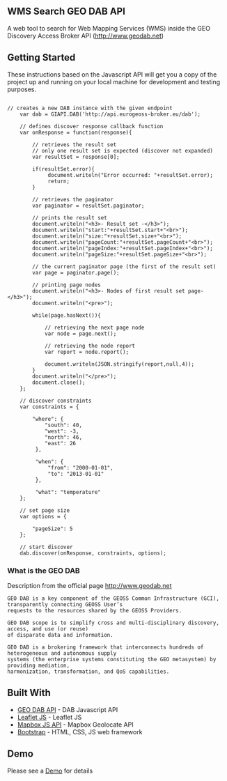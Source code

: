 ## WMS Search GEO DAB API

A web tool to search for Web Mapping Services (WMS) inside the GEO Discovery Access Broker API (http://www.geodab.net)

## Getting Started

These instructions based on the Javascript API will get you a copy of the project up and running on your local machine for development and testing purposes.

```

// creates a new DAB instance with the given endpoint
    var dab = GIAPI.DAB('http://api.eurogeoss-broker.eu/dab');

    // defines discover response callback function
    var onResponse = function(response){
    	
    	// retrieves the result set
    	// only one result set is expected (discover not expanded)     
        var resultSet = response[0];
    	
    	if(resultSet.error){
    	     document.writeln("Error occurred: "+resultSet.error); 
             return;
        }
        
        // retrieves the paginator   
        var paginator = resultSet.paginator;
                        
        // prints the result set
        document.writeln("<h3>- Result set -</h3>");
        document.writeln("start:"+resultSet.start+"<br>"); 
        document.writeln("size:"+resultSet.size+"<br>"); 
        document.writeln("pageCount:"+resultSet.pageCount+"<br>"); 
        document.writeln("pageIndex:"+resultSet.pageIndex+"<br>"); 
        document.writeln("pageSize:"+resultSet.pageSize+"<br>"); 
 
        // the current paginator page (the first of the result set)    
        var page = paginator.page();
        
        // printing page nodes
        document.writeln("<h3>- Nodes of first result set page-</h3>"); 
        document.writeln("<pre>"); 

        while(page.hasNext()){

            // retrieving the next page node
            var node = page.next();
        
            // retrieving the node report
            var report = node.report();     
                           
            document.writeln(JSON.stringify(report,null,4));
        }
        document.writeln("</pre>");
        document.close();
    };

    // discover constraints
    var constraints = {
        
        "where": {
            "south": 40,
            "west": -3,
            "north": 46,
            "east": 26
         },
         
         "when": {
             "from": "2000-01-01",
             "to": "2013-01-01"
         },
         
         "what": "temperature"               
    };
    
    // set page size
    var options = {
        
        "pageSize": 5           
    };
                
    // start discover
    dab.discover(onResponse, constraints, options);

```

### What is the GEO DAB

Description from the official page http://www.geodab.net

```
GEO DAB is a key component of the GEOSS Common Infrastructure (GCI), transparently connecting GEOSS User’s 
requests to the resources shared by the GEOSS Providers.

GEO DAB scope is to simplify cross and multi-disciplinary discovery, access, and use (or reuse) 
of disparate data and information.

GEO DAB is a brokering framework that interconnects hundreds of heterogeneous and autonomous supply 
systems (the enterprise systems constituting the GEO metasystem) by providing mediation, 
harmonization, transformation, and QoS capabilities.
```

## Built With

* [GEO DAB API](http://api.eurogeoss-broker.eu/docs/index.html) - DAB Javascript API
* [Leaflet JS](http://leafletjs.com/) - Leaflet JS
* [Mapbox JS API](https://www.mapbox.com/mapbox-gl-js/api/#geolocatecontrol) - Mapbox Geolocate API
* [Bootstrap](http://getbootstrap.com/) - HTML, CSS, JS web framework

## Demo

Please see a [Demo](http://rawgit.com/ChristianLanger/WMS-Search-DAB-API/master/index.html) for details


